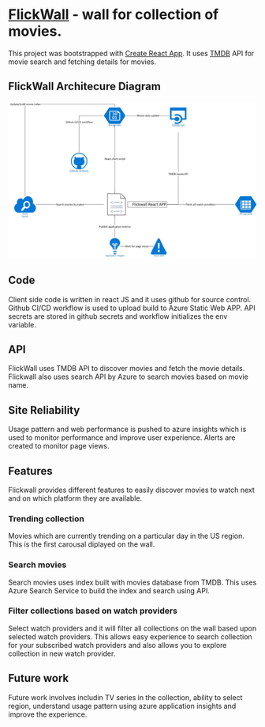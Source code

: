 # [FlickWall](https://www.flickwall.com/) - wall for collection of movies.

This project was bootstrapped with [Create React App](https://github.com/facebook/create-react-app). It uses [TMDB](https://www.themoviedb.org/) API for movie search and fetching details for movies.

## FlickWall Architecure Diagram

![Flickwall Architecure Diagram](https://github.com/pratiksha92/cootapp/blob/main/public/flickwall-architecure.jpg)

## Code 
Client side code is written in react JS and it uses github for source control. Github CI/CD workflow is used to upload build to Azure Static Web APP. API secrets are stored in github secrets and workflow initializes the env variable. 

## API
FlickWall uses TMDB API to discover movies and fetch the movie details. Flickwall also uses search API by Azure to search movies based on movie name. 

## Site Reliability
Usage pattern and web performance is pushed to azure insights which is used to monitor performance and improve user experience. Alerts are created to monitor page views.

## Features

Flickwall provides different features to easily discover movies to watch next and on which platform they are available. 

### Trending collection

Movies which are currently trending on a particular day in the US region. This is the first carousal diplayed on the wall. 

### Search movies

Search movies uses index built with movies database from TMDB. This uses Azure Search Service to build the index and search using API. 

### Filter collections based on watch providers

Select watch providers and it will filter all collections on the wall based upon selected watch providers. This allows easy experience to search collection for your subscribed watch providers and also allows you to explore collection in new watch provider. 

## Future work

Future work involves includin TV series in the collection, ability to select region, understand usage pattern using azure application insights and improve the experience. 
